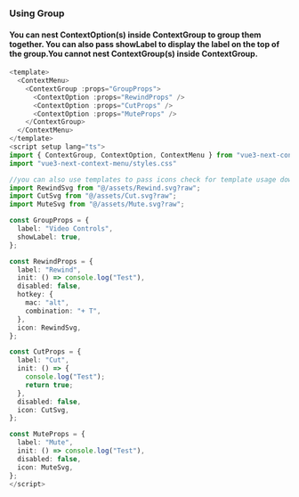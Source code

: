 ### Using Group

#### You can nest ContextOption(s) inside ContextGroup to group them together. You can also pass showLabel to display the label on the top of the group.You cannot nest ContextGroup(s) inside ContextGroup.

```ts
<template>
  <ContextMenu>
    <ContextGroup :props="GroupProps">
      <ContextOption :props="RewindProps" />
      <ContextOption :props="CutProps" />
      <ContextOption :props="MuteProps" />
    </ContextGroup>
  </ContextMenu>
</template>
<script setup lang="ts">
import { ContextGroup, ContextOption, ContextMenu } from "vue3-next-context-menu/Components";
import "vue3-next-context-menu/styles.css"

//you can also use templates to pass icons check for template usage down below
import RewindSvg from "@/assets/Rewind.svg?raw";
import CutSvg from "@/assets/Cut.svg?raw";
import MuteSvg from "@/assets/Mute.svg?raw";

const GroupProps = {
  label: "Video Controls",
  showLabel: true,
};

const RewindProps = {
  label: "Rewind",
  init: () => console.log("Test"),
  disabled: false,
  hotkey: {
    mac: "alt",
    combination: "+ T",
  },
  icon: RewindSvg,
};

const CutProps = {
  label: "Cut",
  init: () => {
    console.log("Test");
    return true;
  },
  disabled: false,
  icon: CutSvg,
};

const MuteProps = {
  label: "Mute",
  init: () => console.log("Test"),
  disabled: false,
  icon: MuteSvg,
};
</script>
```
